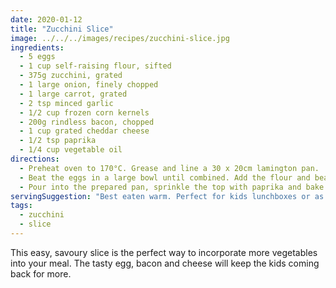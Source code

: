 ```yaml
---
date: 2020-01-12
title: "Zucchini Slice"
image: ../../../images/recipes/zucchini-slice.jpg
ingredients:
  - 5 eggs
  - 1 cup self-raising flour, sifted
  - 375g zucchini, grated
  - 1 large onion, finely chopped
  - 1 large carrot, grated
  - 2 tsp minced garlic
  - 1/2 cup frozen corn kernels
  - 200g rindless bacon, chopped
  - 1 cup grated cheddar cheese
  - 1/2 tsp paprika
  - 1/4 cup vegetable oil
directions:
  - Preheat oven to 170°C. Grease and line a 30 x 20cm lamington pan.
  - Beat the eggs in a large bowl until combined. Add the flour and beat until smooth, then add zucchini, onion, carrot, corn, garlic, bacon, cheese and oil and stir to combine.
  - Pour into the prepared pan, sprinkle the top with paprika and bake in oven for 30 minutes or until cooked through and golden on top.
servingSuggestion: "Best eaten warm. Perfect for kids lunchboxes or as a healthy party food option."
tags:
  - zucchini
  - slice
---
```


This easy, savoury slice is the perfect way to incorporate more vegetables into your meal. The tasty egg, bacon and cheese will keep the kids coming back for more.
